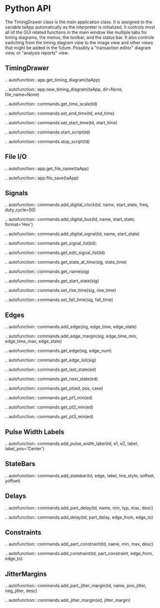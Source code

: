 Python API 
=============


The TimingDrawer class is the main application class. 
It is assigned to the variable taApp automatically as the interpreter is initialized.
It controls most all of the GUI related functions in the main window like multiple tabs for 
timing diagrams, the menus, the toolbar, and the status bar.  It also controls 
switching from the timing diagram view to the image view and other views 
that might be added in the future. Possibly a "transaction editor" diagram view, 
or "analysis reports" view.  


TimingDrawer
------------------

.. autofunction:: app.get_timing_diagram(taApp)

.. autofunction:: app.new_timing_diagram(taApp, dir=None, file_name=None)

.. autofunction:: commands.get_time_scale(td)

.. autofunction:: commands.set_end_time(td, end_time)

.. autofunction:: commands.set_start_time(td, start_time)

.. autofunction:: commands.start_script(td)

.. autofunction:: commands.stop_script(td)


File I/O
----------------

.. autofunction:: app.get_file_name(taApp)

.. autofunction:: app.file_save(taApp)


Signals 
---------------

.. autofunction:: commands.add_digital_clock(td, name, start_state, freq, duty_cycle=50)

.. autofunction:: commands.add_digital_bus(td, name, start_state, format='Hex')

.. autofunction:: commands.add_digital_signal(td, name, start_state)

.. autofunction:: commands.get_signal_list(td):

.. autofunction:: commands.get_edit_signal_list(td)

.. autofunction:: commands.get_state_at_time(sig, state_time)

.. autofunction:: commands.get_name(sig)

.. autofunction:: commands.get_start_state(sig)

.. autofunction:: commands.set_rise_time(sig, rise_time)

.. autofunction:: commands.set_fall_time(sig, fall_time)


Edges
---------

.. autofunction:: commands.add_edge(sig, edge_time, edge_state)

.. autofunction:: commands.add_edge_margin(sig, edge_time_min, edge_time_max, edge_state)

.. autofunction:: commands.get_edge(sig, edge_num)

.. autofunction:: commands.get_edge_list(sig)

.. autofunction:: commands.get_last_state(ed)

.. autofunction:: commands.get_next_state(ed)

.. autofunction:: commands.get_pt(ed, pos, case)

.. autofunction:: commands.get_pt1_min(ed)

.. autofunction:: commands.get_pt2_min(ed)

.. autofunction:: commands.get_pt3_min(ed)


Pulse Width Labels
--------------------------

.. autofunction:: commands.add_pulse_width_label(td, e1, e2, label, label_pos='Center')


StateBars
--------------

.. autofunction:: commands.add_statebar(td, edge, label, line_style, xoffset, yoffset)


Delays 
-----------

.. autofunction:: commands.add_part_delay(td, name, min, typ, max, desc)

.. autofunction:: commands.add_delay(td, part_delay, edge_from, edge_to)


Constraints
-------------------

.. autofunction:: commands.add_part_constraint(td, name, min, max, desc) 

.. autofunction:: commands.add_constraint(td, part_constraint, edge_from, edge_to)


JitterMargins
---------------------

.. autofunction:: commands.add_part_jitter_margin(td, name, pos_jitter, neg_jitter, desc)

.. autofunction:: commands.add_jitter_margin(ed, jitter_margin)




